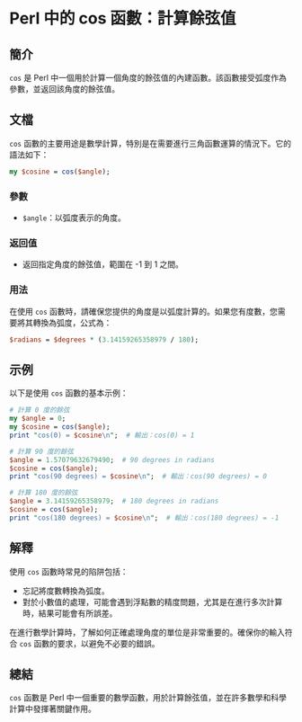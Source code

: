 <!--
Meta Description: # Perl 中的 cos 函數：計算餘弦值 ## 簡介 `cos` 是 Perl 中一個用於計算一個角度的餘弦值的內建函數。該函數接受弧度作為參數，並返回該角度的餘弦值。 ## 文檔 `cos` 函數的主要用途是數學計算，特別是在需要進行三角函數運算的情況下。它的語法如下： ```perl my ...
Meta Keywords: cos, angle, cosine, degrees, perl
-->

# Perl 中的 cos 函數：計算餘弦值

## 簡介
`cos` 是 Perl 中一個用於計算一個角度的餘弦值的內建函數。該函數接受弧度作為參數，並返回該角度的餘弦值。

## 文檔
`cos` 函數的主要用途是數學計算，特別是在需要進行三角函數運算的情況下。它的語法如下：

```perl
my $cosine = cos($angle);
```

### 參數
- `$angle`：以弧度表示的角度。

### 返回值
- 返回指定角度的餘弦值，範圍在 -1 到 1 之間。

### 用法
在使用 `cos` 函數時，請確保您提供的角度是以弧度計算的。如果您有度數，您需要將其轉換為弧度，公式為：

```perl
$radians = $degrees * (3.14159265358979 / 180);
```

## 示例
以下是使用 `cos` 函數的基本示例：

```perl
# 計算 0 度的餘弦
my $angle = 0;
my $cosine = cos($angle);
print "cos(0) = $cosine\n";  # 輸出：cos(0) = 1

# 計算 90 度的餘弦
$angle = 1.57079632679490;  # 90 degrees in radians
$cosine = cos($angle);
print "cos(90 degrees) = $cosine\n";  # 輸出：cos(90 degrees) = 0

# 計算 180 度的餘弦
$angle = 3.14159265358979;  # 180 degrees in radians
$cosine = cos($angle);
print "cos(180 degrees) = $cosine\n";  # 輸出：cos(180 degrees) = -1
```

## 解釋
使用 `cos` 函數時常見的陷阱包括：
- 忘記將度數轉換為弧度。
- 對於小數值的處理，可能會遇到浮點數的精度問題，尤其是在進行多次計算時，結果可能會有所誤差。

在進行數學計算時，了解如何正確處理角度的單位是非常重要的。確保你的輸入符合 `cos` 函數的要求，以避免不必要的錯誤。

## 總結
`cos` 函數是 Perl 中一個重要的數學函數，用於計算餘弦值，並在許多數學和科學計算中發揮著關鍵作用。